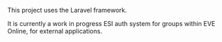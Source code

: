 This project uses the Laravel framework.

It is currently a work in progress ESI auth system for groups within EVE Online, for external applications.

